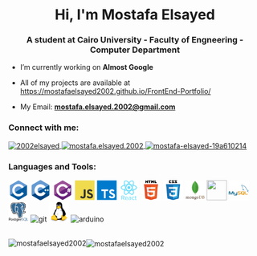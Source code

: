 <h1 align="center">Hi, I'm Mostafa Elsayed</h1>
<h3 align="center">A student at Cairo University - Faculty of Engneering - Computer Department</h3>

- I’m currently working on **Almost Google**

- All of my projects are available at https://mostafaelsayed2002.github.io/FrontEnd-Portfolio/
- My Email: **mostafa.elsayed.2002@gmail.com**

<h3 align="left">Connect with me:</h3>


<a href="https://twitter.com/2002elsayed" target="blank">
<img align="center" src="https://raw.githubusercontent.com/rahuldkjain/github-profile-readme-generator/master/src/images/icons/Social/twitter.svg" alt="2002elsayed" height="30" width="40" />
</a>

<a href="https://fb.com/mostafa.elsayed.2002" target="blank">
<img align="center" src="https://raw.githubusercontent.com/rahuldkjain/github-profile-readme-generator/master/src/images/icons/Social/facebook.svg" alt="mostafa.elsayed.2002" height="30" width="40" />
</a>


<a href="https://linkedin.com/in/mostafa-elsayed-19a610214" target="blank">
<img align="center" src="https://raw.githubusercontent.com/rahuldkjain/github-profile-readme-generator/master/src/images/icons/Social/linked-in-alt.svg" alt="mostafa-elsayed-19a610214" height="30" width="40" />
</a>



<h3 align="left">Languages and Tools:</h3>


<div align="left">   
  
  <img src="https://raw.githubusercontent.com/devicons/devicon/master/icons/c/c-original.svg" width="40" height="40"/>
 
  <img src="https://raw.githubusercontent.com/devicons/devicon/master/icons/cplusplus/cplusplus-original.svg" width="40" height="40">  
 
  <img src="https://raw.githubusercontent.com/devicons/devicon/master/icons/csharp/csharp-original.svg"  width="40" height="40"/> 
 


  <img src="https://raw.githubusercontent.com/devicons/devicon/master/icons/javascript/javascript-original.svg" width="40" height="40"/>  
    
   
 
   <img src="https://raw.githubusercontent.com/devicons/devicon/master/icons/typescript/typescript-original.svg"  width="40" height="40"/> 
    
  <img src="https://raw.githubusercontent.com/devicons/devicon/master/icons/react/react-original-wordmark.svg"  width="40" height="40"/>    
 

   <img src="https://raw.githubusercontent.com/devicons/devicon/master/icons/html5/html5-original-wordmark.svg" width="40" height="40"/> 


  <img src="https://raw.githubusercontent.com/devicons/devicon/master/icons/css3/css3-original-wordmark.svg"  width="40" height="40"/>




  <img src="https://raw.githubusercontent.com/devicons/devicon/master/icons/mongodb/mongodb-original-wordmark.svg" width="40" height="40"/> 
  
    
  <img  src= "https://www.svgrepo.com/show/303229/microsoft-sql-server-logo.svg" width="40" height="40"  />


  <img src="https://raw.githubusercontent.com/devicons/devicon/master/icons/mysql/mysql-original-wordmark.svg" alt="mysql" width="40" height="40"/>  

  <img src="https://raw.githubusercontent.com/devicons/devicon/master/icons/postgresql/postgresql-original-wordmark.svg" alt="postgresql" width="40" />
  
  <img src="https://www.vectorlogo.zone/logos/git-scm/git-scm-icon.svg" alt="git" width="40" height="40"/>

  <img src="https://raw.githubusercontent.com/devicons/devicon/master/icons/linux/linux-original.svg" alt="linux" width="40" height="40"/>

  <img src="https://cdn.worldvectorlogo.com/logos/arduino-1.svg" alt="arduino" width="40" height="40"/>

</div>

<br/>

<p>

<img align="left" src="https://github-readme-stats.vercel.app/api/top-langs?username=mostafaelsayed2002&show_icons=true&locale=en&layout=compact" alt="mostafaelsayed2002" />

<img align="center" src="https://github-readme-stats.vercel.app/api?username=mostafaelsayed2002&show_icons=true&locale=en" alt="mostafaelsayed2002"/>

</p>
